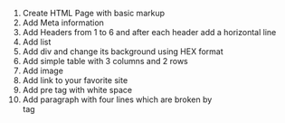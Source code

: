 1. Create HTML Page with basic markup
2. Add Meta information
3. Add Headers from 1 to 6 and after each header add a horizontal line
4. Add list
5. Add div and change its background using HEX format
6. Add simple table with 3 columns and 2 rows
7. Add image 
8. Add link to your favorite site
9. Add pre tag with white space
10. Add paragraph with four lines which are broken by <br> tag
